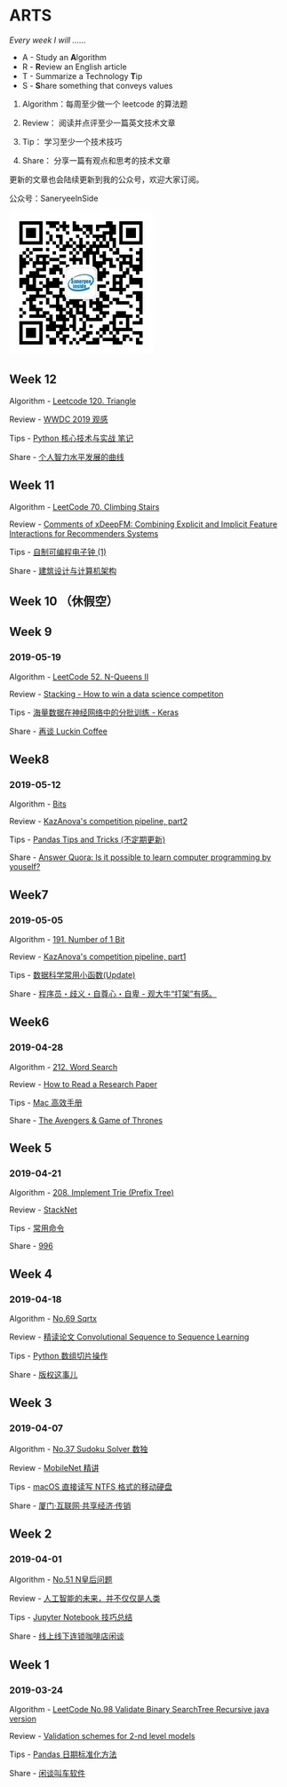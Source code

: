# ARTS

*Every week I will ......*

- A - Study an **A**lgorithm
- R - **R**eview an English article
- T - Summarize a Technology **T**ip
- S - **S**hare something that conveys values

1. Algorithm：每周至少做一个 leetcode 的算法题

2. Review：   阅读并点评至少一篇英文技术文章

3. Tip：      学习至少一个技术技巧

4. Share：    分享一篇有观点和思考的技术文章

更新的文章也会陆续更新到我的公众号，欢迎大家订阅。

公众号：SaneryeeInSide

![qrcode_for_gh_5571faeb0704_258.jpg](data/qrcode_for_gh_5571faeb0704_258.jpg)

## Week 12

Algorithm - [Leetcode 120. Triangle](https://github.com/gsaneryeeb/ARTS/blob/master/2019-06-09-Algorithm-Week12-2019.md)

Review - [WWDC 2019 观感](https://github.com/gsaneryeeb/ARTS/blob/master/2019-06-09-Reviews-Week12-2019.md)

Tips - [Python 核心技术与实战 笔记](https://github.com/gsaneryeeb/ARTS/blob/master/2019-06-09-Tips-Week12-2019.md)

Share - [个人智力水平发展的曲线](https://github.com/gsaneryeeb/ARTS/blob/master/2019-06-09-Share-Week12-2019.md)

## Week 11

Algorithm - [LeetCode 70. Climbing Stairs](https://github.com/gsaneryeeb/ARTS/blob/master/2019-06-02-Algorithm-Week11-2019.md)

Review - [Comments of xDeepFM: Combining Explicit and Implicit Feature Interactions for Recommenders Systems](https://github.com/gsaneryeeb/ARTS/blob/master/2019-06-02-Review-Week11-2019.md)

Tips - [自制可编程电子钟 (1)](https://github.com/gsaneryeeb/ARTS/blob/master/2019-06-02-Tips-Week11-2019.md)

Share - [建筑设计与计算机架构](https://github.com/gsaneryeeb/ARTS/blob/master/2019-06-02-Share-Week11-2019.md)

## Week 10 （休假空）

## Week 9

### 2019-05-19

Algorithm - [LeetCode 52. N-Queens II](https://github.com/gsaneryeeb/ARTS/blob/master/2019-05-19-Algorithm-Week9-2019.md)

Review - [Stacking - How to win a data science competiton](https://github.com/gsaneryeeb/ARTS/blob/master/2019-05-19-Review-Week9-2019.md)

Tips - [海量数据在神经网络中的分批训练 - Keras](https://github.com/gsaneryeeb/ARTS/blob/master/2019-05-19-Tips-Week9-2019.md)

Share - [再谈 Luckin Coffee](https://github.com/gsaneryeeb/ARTS/blob/master/2019-05-19-Share-Week9-2019.md)

## Week8

### 2019-05-12

Algorithm - [Bits](https://github.com/gsaneryeeb/ARTS/blob/master/2019-05-12-Algorithm-Week8-2019.md)

Review - [KazAnova's competition pipeline, part2](https://github.com/gsaneryeeb/ARTS/blob/master/2019-05-12-Review-Week8-2019.md)

Tips - [Pandas Tips and Tricks (不定期更新)](https://github.com/gsaneryeeb/ARTS/blob/master/2019-05-12-Tips-Week8-2019.md)

Share - [Answer Quora: Is it possible to learn computer programming by youself?](https://github.com/gsaneryeeb/ARTS/blob/master/2019-05-12-Share-Week8-2019.md)

## Week7

### 2019-05-05

Algorithm - [191. Number of 1 Bit](https://github.com/gsaneryeeb/ARTS/blob/master/2019-05-05-Algorithm-Week7-2019.md)

Review - [KazAnova's competition pipeline, part1](https://github.com/gsaneryeeb/ARTS/blob/master/2019-05-05-Review-Week7-2019.md)

Tips - [数据科学常用小函数(Update)](https://github.com/gsaneryeeb/ARTS/blob/master/2019-05-05-Tips-Week7-2019.md)

Share - [程序员・歧义・自尊心・自卑 - 观大牛“打架”有感。](https://github.com/gsaneryeeb/ARTS/blob/master/2019-05-05-Share-Week7-2019.md)

## Week6

### 2019-04-28

Algorithm - [212. Word Search](https://github.com/gsaneryeeb/ARTS/blob/master/2019-04-28-Algorithm-Week6-2019.md)

Review - [How to Read a Research Paper](https://github.com/gsaneryeeb/ARTS/blob/master/2019-04-28-Review-Week6-2019.md)

Tips - [Mac 高效手册](https://github.com/gsaneryeeb/ARTS/blob/master/2019-04-28-Tips-Week6-2019.md)

Share - [The Avengers & Game of Thrones](https://github.com/gsaneryeeb/ARTS/blob/master/2019-04-28-Share-Week6-2019.md)

## Week 5

### 2019-04-21

Algorithm - [208. Implement Trie (Prefix Tree)](https://github.com/gsaneryeeb/ARTS/blob/master/2019-04-21-Algorithm-Week5-2019.md)

Review - [StackNet](https://github.com/gsaneryeeb/ARTS/blob/master/2019-04-21-Review-Week5-2019.md)

Tips - [常用命令](https://github.com/gsaneryeeb/ARTS/blob/master/2019-04-21-Tips-Week5-2019.md)

Share - [996](https://github.com/gsaneryeeb/ARTS/blob/master/2019-04-21-Share-Week5-2019.md)

## Week 4

### 2019-04-18

Algorithm - [No.69 Sqrtx](https://github.com/gsaneryeeb/ARTS/blob/master/2019-04-14-Algorithm-Week4-2019.md)

Review - [精读论文 Convolutional Sequence to Sequence Learning](https://github.com/gsaneryeeb/ARTS/blob/master/2019-04-14-Review-Week4-2019.md)

Tips - [Python 数组切片操作](https://github.com/gsaneryeeb/ARTS/blob/master/2019-04-14-Tips-Week4-2019.md)

Share - [版权这事儿](https://github.com/gsaneryeeb/ARTS/blob/master/2019-04-14-Share-Week4-2019.md)

## Week 3

### 2019-04-07

Algorithm - [No.37 Sudoku Solver 数独](https://github.com/gsaneryeeb/ARTS/blob/master/2019-04-07-Algorithm-Week3-2019.md)

Review - [MobileNet 精讲](https://github.com/gsaneryeeb/ARTS/blob/master/2019-04-07-Reivew-Week3-2019.md)

Tips - [macOS 直接读写 NTFS 格式的移动硬盘](https://github.com/gsaneryeeb/ARTS/blob/master/2019-04-07-Tips-Week3-2019.md)

Share - [厦门·互联网·共享经济·传销](https://github.com/gsaneryeeb/ARTS/blob/master/2019-04-07-Share-Week3-2019.md)

## Week 2

### 2019-04-01

Algorithm - [No.51 N皇后问题](https://github.com/gsaneryeeb/ARTS/blob/master/2019-03-29-Algorithm-Week2-2019.md)

Review - [人工智能的未来，并不仅仅是人类](https://github.com/gsaneryeeb/ARTS/blob/master/2019-03-29-Reivew-Week2-2019.md)

Tips - [Jupyter Notebook 技巧总结](https://github.com/gsaneryeeb/ARTS/blob/master/2019-03-29-Tips-Week2-2019.md)

Share - [线上线下连锁咖啡店闲谈](https://github.com/gsaneryeeb/ARTS/blob/master/2019-03-29-Share-Week2-2019.md)

## Week 1

### 2019-03-24

Algorithm - [LeetCode No.98 Validate Binary SearchTree Recursive java version](https://github.com/gsaneryeeb/ARTS/blob/master/2019-03-24-Algorithm-Week1.md)

Review - [Validation schemes for 2-nd level models](https://github.com/gsaneryeeb/ARTS/blob/master/2019-03-24-Reivew-Week1.md)

Tips - [Pandas 日期标准化方法](https://github.com/gsaneryeeb/ARTS/blob/master/2019-03-24-Tips-Week1-2019.md)

Share - [闲谈叫车软件](https://github.com/gsaneryeeb/ARTS/blob/master/2019-03-24-Share-Week1-2019.md)
